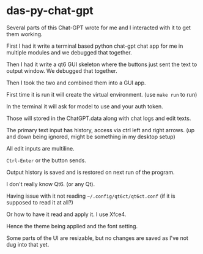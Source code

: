 # das-py-chat-gpt

Several parts of this Chat-GPT wrote for me and I interacted with it to get them working.

First I had it write a terminal based python chat-gpt chat app for me in multiple modules and we debugged that together.

Then I had it write a qt6 GUI skeleton where the buttons just sent the text to output window.
We debugged that together.

Then I took the two and combined them into a GUI app.

First time it is run it will create the virtual environment.
(use `make run` to run)

In the terminal it will ask for model to use and your auth token.

Those will stored in the ChatGPT.data along with chat logs and edit texts.

The primary text input has history, access via ctrl left and right arrows.
(up and down being ignored, might be something in my desktop setup)

All edit inputs are multiline.

`Ctrl-Enter` or the button sends.

Output history is saved and is restored on next run of the program.

I don't really know Qt6. (or any Qt).

Having issue with it not reading `~/.config/qt6ct/qt6ct.conf` (if it is supposed to read it at all?)

Or how to have it read and apply it. I use Xfce4.

Hence the theme being applied and the font setting.

Some parts of the UI are resizable, but no changes are saved as I've not dug into that yet.

<!---
  CudaText: lexer_file=Markdown; tab_size=2; tab_spaces=No; newline=LF;
  --->
